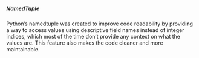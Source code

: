 ##### NamedTuple
Python’s namedtuple was created to improve code readability by providing a way 
to access values using descriptive field names instead of integer indices, which
most of the time don’t provide any context on what the values are. This feature
also makes the code cleaner and more maintainable.